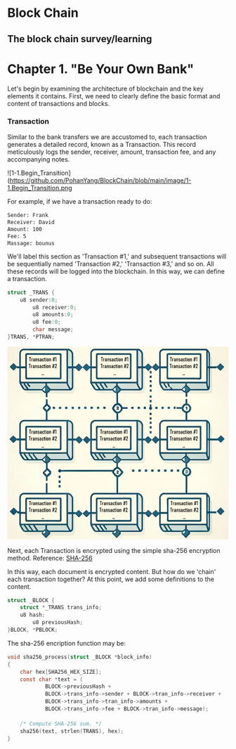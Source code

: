 # Block Chain
## The block chain survey/learning

# Chapter 1. "Be Your Own Bank"

Let's begin by examining the architecture of blockchain and the key elements it contains. First, we need to clearly define the basic format and content of transactions and blocks.

### Transaction
Similar to the bank transfers we are accustomed to, each transaction generates a detailed record, known as a Transaction. This record meticulously logs the sender, receiver, amount, transaction fee, and any accompanying notes.

![1-1.Begin_Transition](https://github.com/PohanYang/BlockChain/blob/main/image/1-1.Begin_Transition.png

For example, if we have a transaction ready to do:
```
Sender: Frank
Receiver: David
Amount: 100
Fee: 5
Massage: bounus
```

We'll label this section as 'Transaction #1,' and subsequent transactions will be sequentially named 'Transaction #2,' 'Transaction #3,' and so on. 
All these records will be logged into the blockchain. 
In this way, we can define a transaction.

```c
struct _TRANS {
	u8 sender:0;
        u8 receiver:0;
        u8 amounts:0;
        u8 fee:0;
        char message;
}TRANS, *PTRAN;
```

![1-2.Begin_Transition_Chain](https://github.com/PohanYang/BlockChain/blob/main/image/1-2.Begin_Transition_Chain.png)

Next, each Transaction is encrypted using the simple sha-256 encryption method.
Reference: [SHA-256](https://github.com/983/SHA-256 "link")

In this way, each document is encrypted content. 
But how do we 'chain' each transaction together? 
At this point, we add some definitions to the content.


```c
struct _BLOCK {
	struct *_TRANS trans_info;
	u8 hash;
        u8 previousHash;
}BLOCK, *PBLOCK;
```

The sha-256 encription function may be:

```c
void sha256_process(struct _BLOCK *block_info)
{
	char hex[SHA256_HEX_SIZE];
	const char *text = (
			BLOCK->previousHash +
			BLOCK->trans_info->sender + BLOCK->tran_info->receiver +
			BLOCK->trans_info->tran_info->amounts + 
			BLOCK->trans_info->fee + BLOCK->tran_info->message);

	/* Compute SHA-256 sum. */
	sha256(text, strlen(TRANS), hex);
}
```